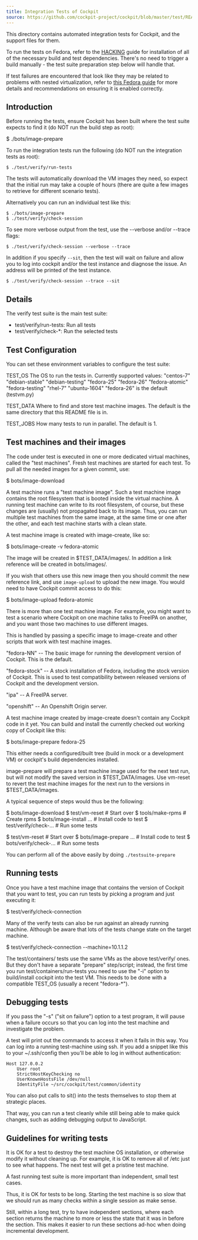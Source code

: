```yaml
---
title: Integration Tests of Cockpit
source: https://github.com/cockpit-project/cockpit/blob/master/test/README
---
```




This directory contains automated integration tests for Cockpit, and the support
files for them.

To run the tests on Fedora, refer to the [HACKING](../HACKING.md) guide for
installation of all of the necessary build and test dependencies. There's
no need to trigger a build manually - the test suite preparation step below
will handle that.

If test failures are encountered that look like they may be related to problems
with nested virtualization, refer to
[this Fedora guide](https://fedoraproject.org/wiki/How_to_enable_nested_virtualization_in_KVM)
for more details and recommendations on ensuring it is enabled correctly.

## Introduction

Before running the tests, ensure Cockpit has been built where the test suite
expects to find it (do NOT run the build step as root):

   $ ./bots/image-prepare

To run the integration tests run the following (do NOT run the integration tests
as root):

    $ ./test/verify/run-tests

The tests will automatically download the VM images they need, so expect
that the initial run may take a couple of hours (there are quite a few
images to retrieve for different scenario tests).

Alternatively you can run an individual test like this:

    $ ./bots/image-prepare
    $ ./test/verify/check-session

To see more verbose output from the test, use the --verbose and/or --trace flags:

    $ ./test/verify/check-session --verbose --trace

In addition if you specify `--sit`, then the test will wait on failure and allow
you to log into cockpit and/or the test instance and diagnose the issue. An address
will be printed of the test instance.

    $ ./test/verify/check-session --trace --sit

## Details

The verify test suite is the main test suite:

 * test/verify/run-tests: Run all tests
 * test/verify/check-*: Run the selected tests

## Test Configuration

You can set these environment variables to configure the test suite:

  TEST_OS    The OS to run the tests in.  Currently supported values:
                "centos-7"
                "debian-stable"
                "debian-testing"
                "fedora-25"
                "fedora-26"
                "fedora-atomic"
                "fedora-testing"
                "rhel-7"
                "ubuntu-1604"
             "fedora-26" is the default (testvm.py)

  TEST_DATA  Where to find and store test machine images.  The
             default is the same directory that this README file is in.

  TEST_JOBS  How many tests to run in parallel.  The default is 1.

## Test machines and their images

The code under test is executed in one or more dedicated virtual
machines, called the "test machines".  Fresh test machines are started
for each test. To pull all the needed images for a given commit, use:

 $ bots/image-download

A test machine runs a "test machine image".  Such a test machine image
contains the root filesystem that is booted inside the virtual
machine.  A running test machine can write to its root filesystem, of
course, but these changes are (usually) not propagated back to its
image.  Thus, you can run multiple test machines from the same image,
at the same time or one after the other, and each test machine starts
with a clean state.

A test machine image is created with image-create, like so:

  $ bots/image-create -v fedora-atomic

The image will be created in $TEST_DATA/images/. In addition a link
reference will be created in bots/images/.

If you wish that others use this new image then you should commit the
new reference link, and use `image-upload` to upload the new image. You
would need to have Cockpit commit access to do this:

  $ bots/image-upload fedora-atomic

There is more than one test machine image. For example, you might
want to test a scenario where Cockpit on one machine talks to FreeIPA
on another, and you want those two machines to use different images.

This is handled by passing a specific image to image-create
and other scripts that work with test machine images.

  "fedora-NN" -- The basic image for running the development version of Cockpit.
                 This is the default.

  "fedora-stock" -- A stock installation of Fedora, including the stock
                    version of Cockpit.  This is used to test compatibility
                    between released versions of Cockpit and the development version.

  "ipa"       -- A FreeIPA server.

  "openshift" -- An Openshift Origin server.

A test machine image created by image-create doesn't contain any Cockpit
code in it yet.  You can build and install the currently checked out
working copy of Cockpit like this:

  $ bots/image-prepare fedora-25

This either needs a configured/built tree (build in mock or a development VM)
or cockpit's build dependencies installed.

image-prepare will prepare a test machine image used for the next test run,
but will not modify the saved version in $TEST_DATA/images.  Use
vm-reset to revert the test machine images for the next run to the
versions in $TEST_DATA/images.

A typical sequence of steps would thus be the following:

  $ bots/image-download
  $ test/vm-reset            # Start over
  $ tools/make-rpms          # Create rpms
  $ bots/image-install ...   # Install code to test
  $ test/verify/check-...    # Run some tests

  $ test/vm-reset            # Start over
  $ bots/image-prepare ...   # Install code to test
  $ bots/verify/check-...    # Run some tests

You can perform all of the above easily by doing `./testsuite-prepare`

## Running tests

Once you have a test machine image that contains the version of
Cockpit that you want to test, you can run tests by picking a program
and just executing it:

  $ test/verify/check-connection

Many of the verify tests can also be run against an already running
machine. Although be aware that lots of the tests change state on
the target machine.

  $ test/verify/check-connection --machine=10.1.1.2

The test/containers/ tests use the same VMs as the above test/verify/ ones.
But they don't have a separate "prepare" step/script; instead, the first time
you run test/containers/run-tests you need to use the "-i" option to
build/install cockpit into the test VM. This needs to be done with a compatible
TEST_OS (usually a recent "fedora-*").

## Debugging tests

If you pass the "-s" ("sit on failure") option to a test program, it
will pause when a failure occurs so that you can log into the test
machine and investigate the problem.

A test will print out the commands to access it when it fails in this
way. You can log into a running test-machine using ssh. If you add
a snippet like this to your ~/.ssh/config then you'll be able to
log in without authentication:

    Host 127.0.0.2
        User root
        StrictHostKeyChecking no
        UserKnownHostsFile /dev/null
        IdentityFile ~/src/cockpit/test/common/identity

You can also put calls to sit() into the tests themselves to stop them
at strategic places.

That way, you can run a test cleanly while still being able to make
quick changes, such as adding debugging output to JavaScript.

## Guidelines for writing tests

It is OK for a test to destroy the test machine OS installation, or
otherwise modify it without cleaning up.  For example, it is OK to
remove all of /etc just to see what happens.  The next test will get a
pristine test machine.

A fast running test suite is more important than independent,
small test cases.

Thus, it is OK for tests to be long.  Starting the test machine is so
slow that we should run as many checks within a single session as make
sense.

Still, within a long test, try to have independent sections, where
each section returns the machine to more or less the state that it was
in before the section.  This makes it easier to run these sections
ad-hoc when doing incremental development.

